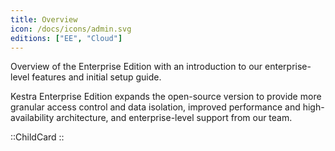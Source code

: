 ```yaml
---
title: Overview
icon: /docs/icons/admin.svg
editions: ["EE", "Cloud"]
---
```


Overview of the Enterprise Edition with an introduction to our enterprise-level features and initial setup guide.

Kestra Enterprise Edition expands the open-source version to provide more granular access control and data isolation, improved performance and high-availability architecture, and enterprise-level support from our team.

::ChildCard
::